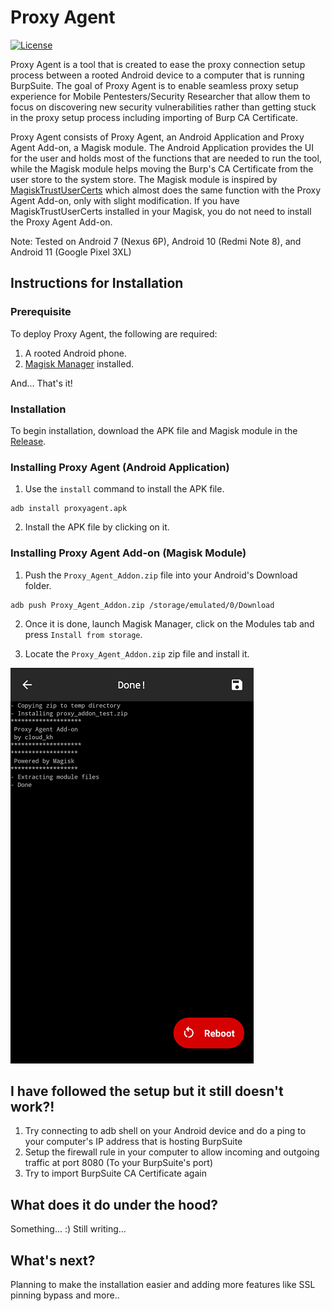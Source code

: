 # Proxy Agent
[![License](https://img.shields.io/badge/License-Apache%202.0-blue.svg)](https://opensource.org/licenses/Apache-2.0)

Proxy Agent is a tool that is created to ease the proxy connection setup process between a rooted Android device to a computer that is running BurpSuite. The goal of Proxy Agent is to enable seamless proxy setup experience for Mobile Pentesters/Security Researcher that allow them to focus on discovering new security vulnerabilities rather than getting stuck in the proxy setup process including importing of Burp CA Certificate.

Proxy Agent consists of Proxy Agent, an Android Application and Proxy Agent Add-on, a Magisk module. The Android Application provides the UI for the user and holds most of the functions that are needed to run the tool, while the Magisk module helps moving the Burp's CA Certificate from the user store to the system store. The Magisk module is inspired by [MagiskTrustUserCerts](https://github.com/NVISOsecurity/MagiskTrustUserCerts) which almost does the same function with the Proxy Agent Add-on, only with slight modification. If you have MagiskTrustUserCerts installed in your Magisk, you do not need to install the Proxy Agent Add-on.

Note: Tested on Android 7 (Nexus 6P), Android 10 (Redmi Note 8), and Android 11 (Google Pixel 3XL)

## Instructions for Installation

### Prerequisite

To deploy Proxy Agent, the following are required:
1. A rooted Android phone.
2. [Magisk Manager](https://github.com/topjohnwu/Magisk) installed.

And... That's it!

### Installation

To begin installation, download the APK file and Magisk module in the [Release](https://github.com/cloudkanghao/ProxyAgent/releases/tag/v1).

### Installing Proxy Agent (Android Application)

1. Use the `install` command to install the APK file.

```
adb install proxyagent.apk
```

2. Install the APK file by clicking on it.

### Installing Proxy Agent Add-on (Magisk Module)

1. Push the `Proxy_Agent_Addon.zip` file into your Android's Download folder.

```
adb push Proxy_Agent_Addon.zip /storage/emulated/0/Download
```

2. Once it is done, launch Magisk Manager, click on the Modules tab and press `Install from storage`.

3. Locate the `Proxy_Agent_Addon.zip` zip file and install it.
<img src="images/magiskInstall.png">

## I have followed the setup but it still doesn't work?!

1. Try connecting to adb shell on your Android device and do a ping to your computer's IP address that is hosting BurpSuite
2. Setup the firewall rule in your computer to allow incoming and outgoing traffic at port 8080 (To your BurpSuite's port)
3. Try to import BurpSuite CA Certificate again

## What does it do under the hood?

Something... :) Still writing...

## What's next?

Planning to make the installation easier and adding more features like SSL pinning bypass and more..
